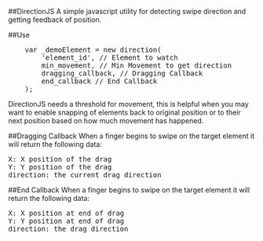 ##DirectionJS
A simple javascript utility for detecting swipe direction and getting feedback of position.

##Use
<pre>
	var _demoElement = new direction(
		'element_id', // Element to watch
		min_movement, // Min Movement to get direction
		dragging_callback, // Dragging Callback
		end_callback // End Callback
	);
</pre>

DirectionJS needs a threshold for movement, this is helpful when you may want to enable snapping of elements back to original position or to their next position based on how much movement has happened.


##Dragging Callback
When a finger begins to swipe on the target element it will return the following data:
<pre>
X: X position of the drag
Y: Y position of the drag
direction: the current drag direction
</pre>

##End Callback
When a finger begins to swipe on the target element it will return the following data:
<pre>
X: X position at end of drag
Y: Y position at end of drag
direction: the drag direction
</pre>